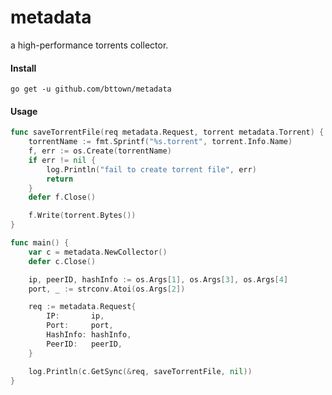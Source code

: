 # metadata
a high-performance torrents collector.

#### Install
    go get -u github.com/bttown/metadata

#### Usage
```go
func saveTorrentFile(req metadata.Request, torrent metadata.Torrent) {
	torrentName := fmt.Sprintf("%s.torrent", torrent.Info.Name)
	f, err := os.Create(torrentName)
	if err != nil {
		log.Println("fail to create torrent file", err)
		return
	}
	defer f.Close()

	f.Write(torrent.Bytes())
}

func main() {
	var c = metadata.NewCollector()
	defer c.Close()

	ip, peerID, hashInfo := os.Args[1], os.Args[3], os.Args[4]
	port, _ := strconv.Atoi(os.Args[2])

	req := metadata.Request{
		IP:       ip,
		Port:     port,
		HashInfo: hashInfo,
		PeerID:   peerID,
	}

	log.Println(c.GetSync(&req, saveTorrentFile, nil))
}
```